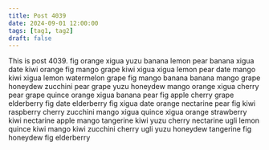```yaml
---
title: Post 4039
date: 2024-09-01 12:00:00
tags: [tag1, tag2]
draft: false
---
```

This is post 4039.
fig
orange
xigua
yuzu
banana
lemon
pear
banana
xigua
date
kiwi
orange
fig
mango
grape
kiwi
xigua
xigua
lemon
pear
date
mango
kiwi
xigua
lemon
watermelon
grape
fig
mango
banana
banana
mango
grape
honeydew
zucchini
pear
grape
yuzu
honeydew
mango
orange
xigua
cherry
pear
grape
quince
orange
xigua
banana
pear
fig
apple
cherry
grape
elderberry
fig
date
elderberry
fig
xigua
date
orange
nectarine
pear
fig
kiwi
raspberry
cherry
zucchini
mango
xigua
quince
xigua
orange
strawberry
kiwi
nectarine
apple
mango
tangerine
kiwi
yuzu
cherry
nectarine
ugli
lemon
quince
kiwi
mango
kiwi
zucchini
cherry
ugli
yuzu
honeydew
tangerine
fig
honeydew
fig
elderberry
